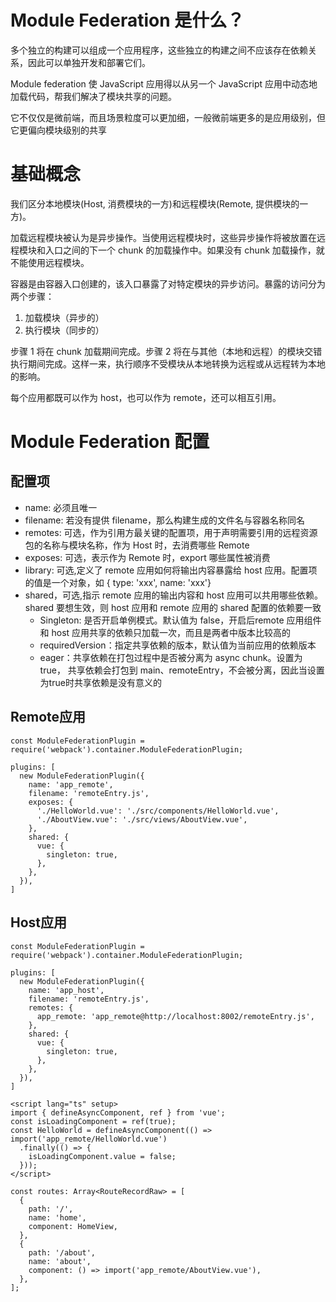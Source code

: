 # Module Federation 是什么？

多个独立的构建可以组成一个应用程序，这些独立的构建之间不应该存在依赖关系，因此可以单独开发和部署它们。

Module federation 使 JavaScript 应用得以从另一个 JavaScript 应用中动态地加载代码，帮我们解决了模块共享的问题。

它不仅仅是微前端，而且场景粒度可以更加细，一般微前端更多的是应用级别，但它更偏向模块级别的共享

# 基础概念

我们区分本地模块(Host, 消费模块的一方)和远程模块(Remote, 提供模块的一方)。

加载远程模块被认为是异步操作。当使用远程模块时，这些异步操作将被放置在远程模块和入口之间的下一个 chunk 的加载操作中。如果没有 chunk 加载操作，就不能使用远程模块。

容器是由容器入口创建的，该入口暴露了对特定模块的异步访问。暴露的访问分为两个步骤：

1. 加载模块（异步的）
2. 执行模块（同步的）

步骤 1 将在 chunk 加载期间完成。步骤 2 将在与其他（本地和远程）的模块交错执行期间完成。这样一来，执行顺序不受模块从本地转换为远程或从远程转为本地的影响。

每个应用都既可以作为 host，也可以作为 remote，还可以相互引用。

# Module Federation 配置

## 配置项

- name: 必须且唯一
- filename: 若没有提供 filename，那么构建生成的文件名与容器名称同名
- remotes: 可选，作为引用方最关键的配置项，用于声明需要引用的远程资源包的名称与模块名称，作为 Host 时，去消费哪些 Remote
- exposes: 可选，表示作为 Remote 时，export 哪些属性被消费
- library: 可选,定义了 remote 应用如何将输出内容暴露给 host 应用。配置项的值是一个对象，如 { type: 'xxx', name: 'xxx'}
- shared，可选,指示 remote 应用的输出内容和 host 应用可以共用哪些依赖。 shared 要想生效，则 host 应用和 remote 应用的 shared 配置的依赖要一致
  - Singleton: 是否开启单例模式。默认值为 false，开启后remote 应用组件和 host 应用共享的依赖只加载一次，而且是两者中版本比较高的
  - requiredVersion：指定共享依赖的版本，默认值为当前应用的依赖版本
  - eager：共享依赖在打包过程中是否被分离为 async chunk。设置为 true， 共享依赖会打包到 main、remoteEntry，不会被分离，因此当设置为true时共享依赖是没有意义的

## Remote应用

```
const ModuleFederationPlugin = require('webpack').container.ModuleFederationPlugin;

plugins: [
  new ModuleFederationPlugin({
    name: 'app_remote',
    filename: 'remoteEntry.js',
    exposes: {
      './HelloWorld.vue': './src/components/HelloWorld.vue',
      './AboutView.vue': './src/views/AboutView.vue',
    },
    shared: {
      vue: {
        singleton: true,
      },
    },
  }),
]
```

## Host应用

```
const ModuleFederationPlugin = require('webpack').container.ModuleFederationPlugin;

plugins: [
  new ModuleFederationPlugin({
    name: 'app_host',
    filename: 'remoteEntry.js',
    remotes: {
      app_remote: 'app_remote@http://localhost:8002/remoteEntry.js',
    },
    shared: {
      vue: {
        singleton: true,
      },
    },
  }),
]
```

```
<script lang="ts" setup>
import { defineAsyncComponent, ref } from 'vue';
const isLoadingComponent = ref(true);
const HelloWorld = defineAsyncComponent(() => import('app_remote/HelloWorld.vue')
  .finally(() => {
    isLoadingComponent.value = false;
  }));
</script>
```

```
const routes: Array<RouteRecordRaw> = [
  {
    path: '/',
    name: 'home',
    component: HomeView,
  },
  {
    path: '/about',
    name: 'about',
    component: () => import('app_remote/AboutView.vue'),
  },
];
```
